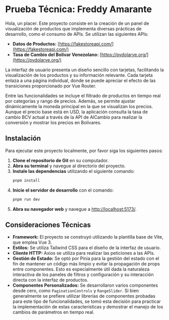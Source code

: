 # Prueba Técnica: Freddy Amarante

Hola, un placer. Este proyecto consiste en la creación de un panel de visualización de productos que implementa diversas prácticas de desarrollo, como el consumo de APIs. Se utilizan las siguientes APIs:

* **Datos de Productos:** [https://fakestoreapi.com/](https://fakestoreapi.com/)
* **Tasa de Cambio del Bolívar Venezolano:** [https://pydolarve.org/](https://pydolarve.org/)

La interfaz de usuario presenta un diseño sencillo con tarjetas, facilitando la visualización de los productos y su información relevante. Cada tarjeta enlaza a una página individual, donde se puede apreciar el efecto de las transiciones proporcionado por Vue Router.

Entre las funcionalidades se incluye el filtrado de productos en tiempo real por categorías y rango de precios. Además, se permite ajustar dinámicamente la moneda principal en la que se visualizan los precios. Aunque el precio base está en USD, la aplicación consulta la tasa de cambio BCV actual a través de la API de AlCambio para realizar la conversión y mostrar los precios en Bolívares.

## Instalación

Para ejecutar este proyecto localmente, por favor siga los siguientes pasos:

1.  **Clone el repositorio de Git** en su computador.
2.  **Abra su terminal** y navegue al directorio del proyecto.
3.  **Instale las dependencias** utilizando el siguiente comando:
    ```bash
    pnpm install
    ```
4.  **Inicie el servidor de desarrollo** con el comando:
    ```bash
    pnpm run dev
    ```
5.  **Abra su navegador web** y navegue a [http://localhost:5173/](http://localhost:5173/).

## Consideraciones Técnicas

* **Framework:** El proyecto se construyó utilizando la plantilla base de Vite, que emplea Vue 3.
* **Estilos:** Se utiliza Tailwind CSS para el diseño de la interfaz de usuario.
* **Cliente HTTP:** Axios se utiliza para realizar las peticiones a las APIs.
* **Gestión de Estado:** Se optó por Pinia para la gestión del estado con el fin de mantener un código más limpio y evitar la propagación de props entre componentes. Esto es especialmente útil dada la naturaleza interactiva de los paneles de filtros y configuración y su interacción directa con la interfaz de productos.
* **Componentes Personalizados:** Se desarrollaron varios componentes desde cero, como `PaginationControls` y `RangeSlider`. Si bien generalmente se prefiere utilizar librerías de componentes probadas para este tipo de funcionalidades, se tomó esta decisión para practicar la implementación de estas características y demostrar el manejo de los cambios de parámetros en tiempo real.
